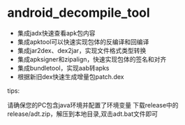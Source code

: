 # android_decompile_tool

* 集成jadx快速查看apk包内容
* 集成apktool可以快速实现包体的反编译和回编译
* 集成jar2dex、dex2jar，实现文件格式类型转换
* 集成apksigner和zipalign，快速实现包体的签名和对齐
* 集成bundletool，实现aab转apks
* 根据新旧dex快速生成增量包patch.dex

tips:

请确保您的PC包含java环境并配置了环境变量 下载release中的release/adt.zip，解压到本地目录,双击adt.bat文件即可